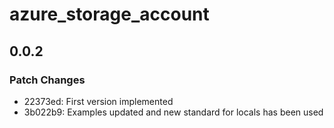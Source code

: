 # azure_storage_account

## 0.0.2

### Patch Changes

- 22373ed: First version implemented
- 3b022b9: Examples updated and new standard for locals has been used
